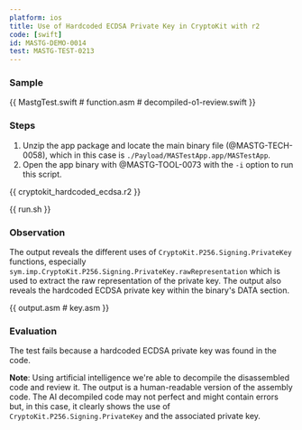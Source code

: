 ```yaml
---
platform: ios
title: Use of Hardcoded ECDSA Private Key in CryptoKit with r2
code: [swift]
id: MASTG-DEMO-0014
test: MASTG-TEST-0213
---
```


### Sample

{{ MastgTest.swift # function.asm # decompiled-o1-review.swift }}

### Steps

1. Unzip the app package and locate the main binary file (@MASTG-TECH-0058), which in this case is `./Payload/MASTestApp.app/MASTestApp`.
2. Open the app binary with @MASTG-TOOL-0073 with the `-i` option to run this script.

{{ cryptokit_hardcoded_ecdsa.r2 }}

{{ run.sh }}

### Observation

The output reveals the different uses of `CryptoKit.P256.Signing.PrivateKey` functions, especially `sym.imp.CryptoKit.P256.Signing.PrivateKey.rawRepresentation` which is used to extract the raw representation of the private key. The output also reveals the hardcoded ECDSA private key within the binary's DATA section.

{{ output.asm # key.asm }}

### Evaluation

The test fails because a hardcoded ECDSA private key was found in the code.

**Note**: Using artificial intelligence we're able to decompile the disassembled code and review it. The output is a human-readable version of the assembly code. The AI decompiled code may not perfect and might contain errors but, in this case, it clearly shows the use of `CryptoKit.P256.Signing.PrivateKey` and the associated private key.
